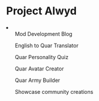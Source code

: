 # Project Alwyd
<li>
  <ul>Mod Development Blog</ul>
   <ul>English to Quar Translator</ul>
  <ul>Quar Personality Quiz</ul>
  <ul>Quar Avatar Creator</ul>
  <ul>Quar Army Builder</ul>
  <ul>Showcase community creations</ul>
</li>
